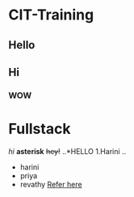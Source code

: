 # CIT-Training
## Hello
## Hi
### WOW
Fullstack
=========
 *hi*
**asterisk**
~~hey!~~
..*HELLO
1.Harini
..
* harini
* priya
* revathy
[Refer here]( https://chatgpt.com/c/66e106f2-37bc-8000-b93c-0496a22d963b)
